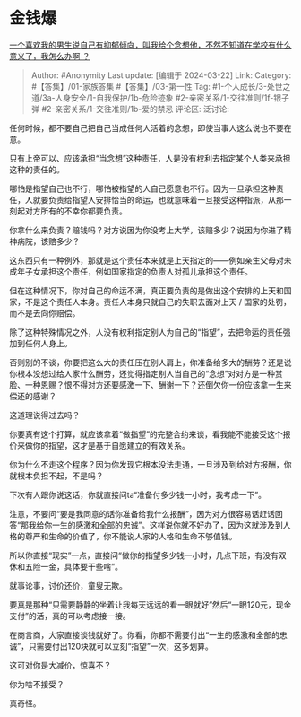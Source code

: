 # 金钱爆
[一个喜欢我的男生说自己有抑郁倾向，叫我给个念想他，不然不知道在学校有什么意义了，我怎么办啊  ？](https://www.zhihu.com/question/646993405/answer/3439468988)

> Author: #Anonymity
> Last update: [编辑于 2024-03-22]
> Link:
> Category: #【答集】/01-家族答集 #【答集】/03-第一性
> Tag: #1-个人成长/3-处世之道/3a-人身安全/1-自我保护/1b-危险迹象 #2-亲密关系/1-交往准则/1f-银子弹 #2-亲密关系/1-交往准则/1b-爱的禁忌
> 评论区:
> 泛讨论:

任何时候，都不要自己把自己当成任何人活着的念想，即使当事人这么说也不要在意。

只有上帝可以、应该承担“当念想”这种责任，人是没有权利去指定某个人类来承担这种的责任的。

哪怕是指望自己也不行，哪怕被指望的人自己愿意也不行。因为一旦承担这种责任，人就要负责给指望人安排恰当的命运，也就意味着一旦接受这种指派，从那一刻起对方所有的不幸你都要负责。

你拿什么来负责？赔钱吗？对方说因为你没考上大学，该赔多少？说因为你进了精神病院，该赔多少？

这东西只有一种例外，那就是这个责任本来就是上天指定的——例如亲生父母对未成年子女承担这个责任，例如国家指定的负责人对孤儿承担这个责任。

但在这种情况下，你对自己的命运不满，真正要负责的是做出这个安排的上天和国家，不是这个责任人本身。责任人本身只就自己的失职去面对上天 / 国家的处罚，而不是去向你赔偿。

除了这种特殊情况之外，人没有权利指定别人为自己的“指望”，去把命运的责任强加到任何人身上。

否则别的不谈，你要把这么大的责任压在别人肩上，你准备给多大的酬劳？还是说你根本没想过给人家什么酬劳，还觉得指定别人当自己的“念想”对对方是一种赏脸、一种恩赐？恨不得对方还要感激一下、酬谢一下？还倒欠你一份应该拿一生来偿还的感谢？

这道理说得过去吗？

你要真有这个打算，就应该拿着“做指望”的完整合约来谈，看我能不能接受这个报价来做你的指望，这才是基于自愿建立的有效关系。

你为什么不走这个程序？因为你发现它根本没法走通，一旦涉及到给对方报酬，你就根本负担不起，不是吗？

下次有人跟你说这话，你就直接问ta“准备付多少钱一小时，我考虑一下”。

注意，不要问“要是我同意的话你准备给我什么报酬”，因为对方很容易话赶话回答“那我给你一生的感激和全部的忠诚”。这样说你就不好办了，因为这就涉及到人格的尊严和生命的价值了，你不能说人家的人格和生命不够值钱。

所以你直接“现实”一点，直接问“做你的指望多少钱一小时，几点下班，有没有双休和五险一金，具体要干些啥”。

就事论事，讨价还价，童叟无欺。

要真是那种“只需要静静的坐着让我每天远远的看一眼就好”然后“一眼120元，现金支付”的活，真的可以考虑接一接。

在商言商，大家直接谈钱就好了。你看，你都不需要付出“一生的感激和全部的忠诚”，只需要付出120块就可以立刻“指望”一次，这多划算。

这可对你是大减价，惊喜不？

你为啥不接受？

真奇怪。
